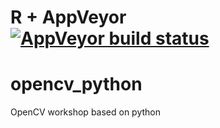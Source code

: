 
# R + AppVeyor [![AppVeyor build status](https://ci.appveyor.com/api/projects/status/github/pirahansiah/opencv-python?branch=master&svg=true)](https://ci.appveyor.com/project/pirahansiah/opencv-python/branch/master)


# opencv_python
OpenCV workshop based on python 

